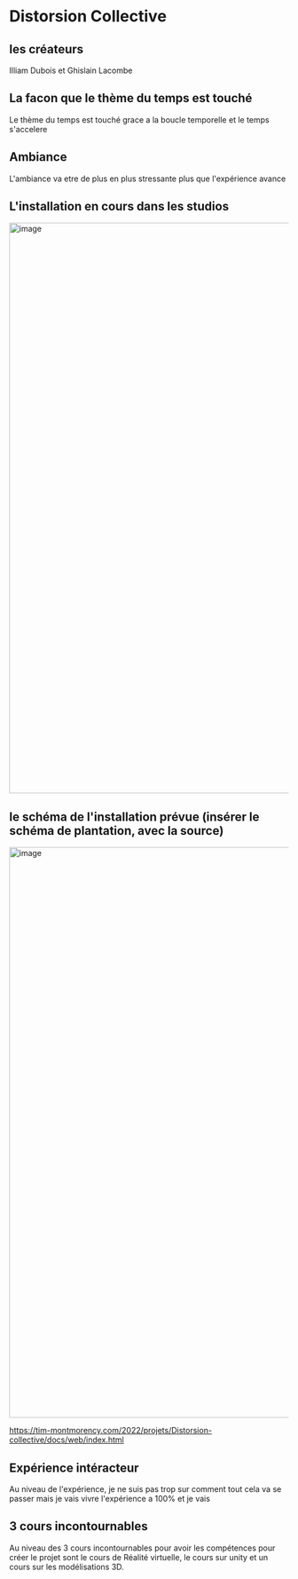 # Distorsion Collective

## les créateurs 
Illiam Dubois et 
Ghislain Lacombe


## La facon que le thème du temps est touché
Le thème du temps est touché grace a la boucle temporelle et le temps s'accelere 


## Ambiance
L'ambiance va etre de plus en plus stressante plus que l'expérience avance


## L'installation en cours dans les studios

<img width="1028" alt="image" src="https://user-images.githubusercontent.com/89648302/157513389-8ec0baeb-aa01-42bd-84da-5ec1aad04a84.png">


## le schéma de l'installation prévue (insérer le schéma de plantation, avec la source)
<img width="1028" alt="image" src="https://user-images.githubusercontent.com/89648302/157521663-b1946e5e-7474-4df7-ad99-ebfb010ad158.png">


https://tim-montmorency.com/2022/projets/Distorsion-collective/docs/web/index.html


## Expérience intéracteur 
Au niveau de l'expérience, je ne suis pas trop sur comment tout cela va se passer mais je vais vivre l'expérience a 100% et je vais 



## 3 cours incontournables 
Au niveau des 3 cours incontournables pour avoir les compétences pour créer le projet sont le cours de Réalité virtuelle, le cours sur unity et un cours sur les modélisations 3D.
